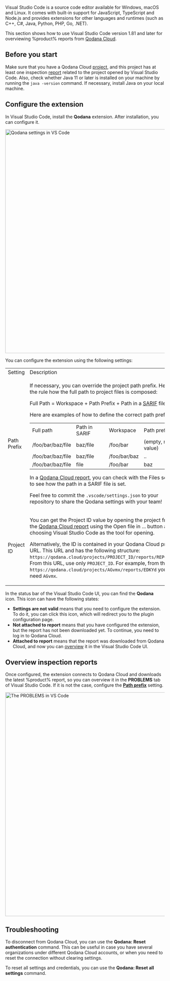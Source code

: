 [//]: # (title: Visual Studio Code)

Visual Studio Code is a source code editor available for Windows, macOS and Linux. It comes with built-in support for 
JavaScript, TypeScript and Node.js and provides extensions for other languages and runtimes 
(such as C++, C#, Java, Python, PHP, Go, .NET).

This section shows how to use Visual Studio Code version 1.81 and later for overviewing %product% reports from
[Qodana Cloud](cloud-about.xml).

## Before you start

Make sure that you have a Qodana Cloud [project](cloud-projects.xml), and this project has at 
least one inspection [report](cloud-overview-reports.xml) related to the project opened by Visual Studio Code. 
Also, check whether Java 11 or later is installed on your machine by running the `java -version` command. If necessary, 
install Java on your local machine.  

## Configure the extension

In Visual Studio Code, install the **Qodana** extension. After installation, you can configure it.

<img src="vscode-settings.png" dark-src="vscode-settings_dark.png" width="706" alt="Qodana settings in VS Code" border-effect="line"/>

You can configure the extension using the following settings:

<table>
<tr>
<td>Setting</td>
<td>Description</td>
</tr>
<tr>
<td>Path Prefix</td>
<td><p>If necessary, you can override the project path prefix. Here is the rule how the full path to project files is composed:</p>
<p>Full Path = Workspace + Path Prefix + Path in a <a href="qodana-sarif-output.md">SARIF</a> file</p>
<p>Here are examples of how to define the correct path prefix:</p>
<table>
<tr>
<td>Full path</td>
<td>Path in SARIF</td>
<td>Workspace</td>
<td>Path prefix</td>
</tr>
<tr>
<td>/foo/bar/baz/file</td>
<td>baz/file</td>
<td>/foo/bar</td>
<td>(empty, no value)</td>
</tr>
<tr>
<td>/foo/bar/baz/file</td>
<td>baz/file</td>
<td>/foo/bar/baz</td>
<td>..</td>
</tr>
<tr>
<td>/foo/bar/baz/file</td>
<td>file</td>
<td>/foo/bar</td>
<td>baz</td>
</tr>
</table>
<p>In a <a href="ui-overview.md">Qodana Cloud report</a>, you can check with the <menupath>Files</menupath> section to 
see how the path in a SARIF file is set.</p>
<p>Feel free to commit the <code>.vscode/settings.json</code> to your repository to share the Qodana settings with your team!</p>
</td>
</tr>
<tr>
<td>Project ID</td>
<td>
<p>You can get the Project ID value by opening the project from the 
<a href="ui-overview.md" anchor="ui-overview-actual-problems">Qodana Cloud report</a> using the 
<menupath>Open file in ...</menupath> button and choosing Visual Studio Code as the tool for opening. </p>
<p>Alternatively, the ID is contained in your Qodana Cloud project URL. This URL and has the following structure: 
<code>https://qodana.cloud/projects/PROJECT_ID/reports/REPORT_ID</code>. From this URL, use only <code>PROJECT_ID</code>.
For example, from the URL <code>https://qodana.cloud/projects/AGvmx/reports/EDKYd</code> you will need <code>AGvmx</code>.</p>
</td>
</tr>
</table>

In the status bar of the Visual Studio Code UI, you can find the **Qodana** icon. This icon can have the following states:

* **Settings are not valid** means that you need to configure the extension. To do it, you can click this icon, which will 
redirect you to the plugin configuration page.
* **Not attached to report** means that you have configured the extension, but the report has not been downloaded yet. To 
continue, you need to log in to Qodana Cloud.
* **Attached to report** means that the report was downloaded from Qodana Cloud, and now you can 
[overview](#Overview+inspection+reports) it in the Visual Studio Code UI. 

## Overview inspection reports

Once configured, the extension connects to Qodana Cloud and downloads the latest %product% report, so you can overview 
it in the **PROBLEMS** tab of Visual Studio Code. If it is not the case, configure the [**Path prefix**](#Configure+the+extension) setting. 

<img src="vscode-problems-tab.png" dark-src="vscode-problems-tab_dark.png" width="706" alt="The PROBLEMS in VS Code" animated="true" border-effect="line"/>

## Troubleshooting

To disconnect from Qodana Cloud, you can use the **Qodana: Reset authentication** command. This can be useful in case you
have several organizations under different Qodana Cloud accounts, or when you need to reset the connection without clearing
settings.

To reset all settings and credentials, you can use the **Qodana: Reset all settings** command.

 